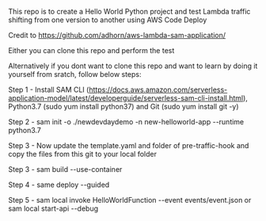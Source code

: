 This repo is to create a Hello World Python project and test Lambda traffic shifting from one version to another using AWS Code Deploy


Credit to https://github.com/adhorn/aws-lambda-sam-application/

Either you can clone this repo and perform the test

Alternatively if you dont want to clone this repo and want to learn by doing it yourself from sratch, follow below steps:

Step 1 - Install SAM CLI (https://docs.aws.amazon.com/serverless-application-model/latest/developerguide/serverless-sam-cli-install.html), Python3.7 (sudo yum install python37) and Git (sudo yum install git -y)


Step 2 - sam init -o ./newdevdaydemo -n new-helloworld-app --runtime python3.7


Step 3 - Now update the template.yaml and folder of pre-traffic-hook and copy the files from this git to your local folder


Step 3 - sam build --use-container


Step 4 - same deploy --guided


Step 5 - sam local invoke HelloWorldFunction --event events/event.json or sam local start-api --debug
